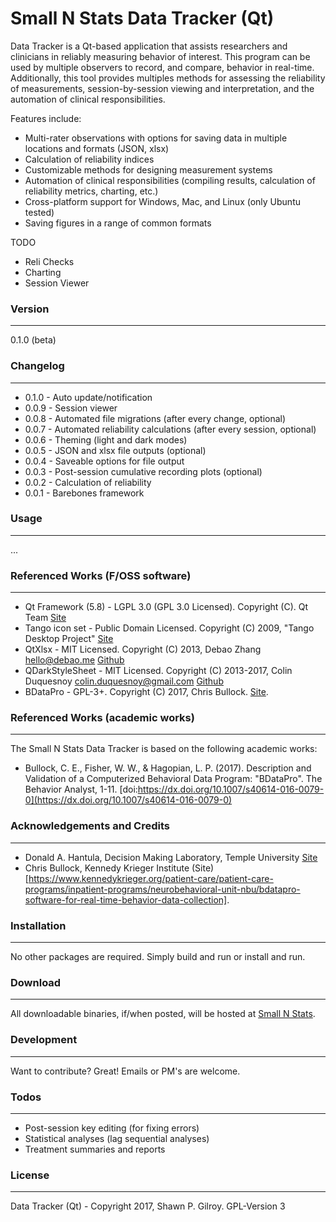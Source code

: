 # Small N Stats Data Tracker (Qt)

Data Tracker is a Qt-based application that assists researchers and clinicians in reliably measuring behavior of interest. This program can be used by multiple observers to record, and compare, behavior in real-time. Additionally, this tool provides multiples methods for assessing the reliability of measurements, session-by-session viewing and interpretation, and the automation of clinical responsibilities.

Features include:
  - Multi-rater observations with options for saving data in multiple locations and formats (JSON, xlsx)
  - Calculation of reliability indices
  - Customizable methods for designing measurement systems
  - Automation of clinical responsibilities (compiling results, calculation of reliability metrics, charting, etc.)
  - Cross-platform support for Windows, Mac, and Linux (only Ubuntu tested)
  - Saving figures in a range of common formats

TODO
  - Reli Checks
  - Charting
  - Session Viewer

### Version
------
0.1.0 (beta)

### Changelog
------
 * 0.1.0 - Auto update/notification
 * 0.0.9 - Session viewer
 * 0.0.8 - Automated file migrations (after every change, optional)
 * 0.0.7 - Automated reliability calculations (after every session, optional)
 * 0.0.6 - Theming (light and dark modes)
 * 0.0.5 - JSON and xlsx file outputs (optional)
 * 0.0.4 - Saveable options for file output
 * 0.0.3 - Post-session cumulative recording plots (optional)
 * 0.0.2 - Calculation of reliability
 * 0.0.1 - Barebones framework

### Usage
------

...

### Referenced Works (F/OSS software)
------
 * Qt Framework (5.8) - LGPL 3.0 (GPL 3.0 Licensed). Copyright (C). Qt Team [Site](https://www.qt.io/)
 * Tango icon set - Public Domain Licensed. Copyright (C) 2009, "Tango Desktop Project" [Site](http://tango.freedesktop.org/Tango_Desktop_Project)
 * QtXlsx - MIT Licensed. Copyright (C) 2013, Debao Zhang <hello@debao.me> [Github](https://github.com/dbzhang800/QtXlsxWriter)
 * QDarkStyleSheet - MIT Licensed. Copyright (C) 2013-2017, Colin Duquesnoy <colin.duquesnoy@gmail.com> [Github](https://github.com/ColinDuquesnoy/QDarkStyleSheet)
 * BDataPro - GPL-3+. Copyright (C) 2017, Chris Bullock. [Site](https://www.kennedykrieger.org/patient-care/patient-care-programs/inpatient-programs/neurobehavioral-unit-nbu/bdatapro-software-for-real-time-behavior-data-collection).

### Referenced Works (academic works)
------
The Small N Stats Data Tracker is based on the following academic works:

 * Bullock, C. E., Fisher, W. W., & Hagopian, L. P. (2017). Description and Validation of a Computerized Behavioral Data Program: "BDataPro". The Behavior Analyst, 1-11. [doi:https://dx.doi.org/10.1007/s40614-016-0079-0](https://dx.doi.org/10.1007/s40614-016-0079-0)

### Acknowledgements and Credits
------
 * Donald A. Hantula, Decision Making Laboratory, Temple University [Site](http://astro.temple.edu/~hantula/)
 * Chris Bullock, Kennedy Krieger Institute (Site)[https://www.kennedykrieger.org/patient-care/patient-care-programs/inpatient-programs/neurobehavioral-unit-nbu/bdatapro-software-for-real-time-behavior-data-collection].

### Installation
------
No other packages are required. Simply build and run or install and run.

### Download
------
All downloadable binaries, if/when posted, will be hosted at [Small N Stats](http://www.smallnstats.com).

### Development
------
Want to contribute? Great! Emails or PM's are welcome.

### Todos
------
 - Post-session key editing (for fixing errors)
 - Statistical analyses (lag sequential analyses)
 - Treatment summaries and reports

### License
----
Data Tracker (Qt) - Copyright 2017, Shawn P. Gilroy. GPL-Version 3
